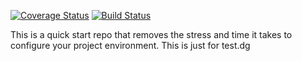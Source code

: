 [![Coverage Status](https://coveralls.io/repos/github/zanio/babel-config/badge.svg?branch=master)](https://coveralls.io/github/zanio/babel-config?branch=master)
[![Build Status](https://api.travis-ci.org/zanio/babel-config.svg?branch=master)](https://travis-ci.org/zanio/babel-config.svg?branch=master)

This is a quick start repo that removes the 
stress and time it takes to configure your project environment. This is just for test.dg